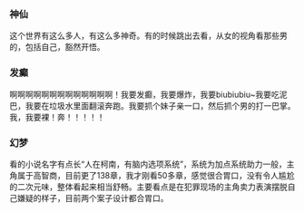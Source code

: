 
### 神仙
这个世界有这么多人，有这么多神奇。有的时候跳出去看，从女的视角看那些男的，包括自己，豁然开悟。

### 发癫
啊啊啊啊啊啊啊啊啊啊啊啊啊！我要发癫，我要爆炸，我要biubiubiu~我要吃泥巴，我要在垃圾水里面翻滚奔跑。我要抓个妹子亲一口，然后抓个男的打一巴掌。我，我要裸！奔！！！！！

### 幻梦
看的小说名字有点长“人在柯南，有脑内选项系统”，系统为加点系统助力一般，主角属于高智商，目前更了138章，我才刚看50多章，感觉很合胃口，没有令人尴尬的二次元味，整体看起来相当舒畅。主要看点是在犯罪现场的主角卖力表演摆脱自己嫌疑的样子，目前两个案子设计都合胃口。